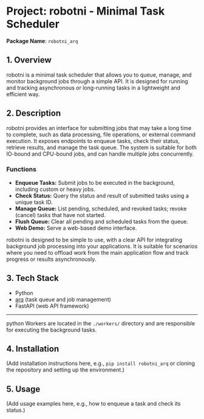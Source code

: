 # Project: robotni - Minimal Task Scheduler

**Package Name**: `robotni_arq`

## 1. Overview

robotni is a minimal task scheduler that allows you to queue, manage, and monitor background jobs through a simple API. It is designed for running and tracking asynchronous or long-running tasks in a lightweight and efficient way.

## 2. Description

robotni provides an interface for submitting jobs that may take a long time to complete, such as data processing, file operations, or external command execution. It exposes endpoints to enqueue tasks, check their status, retrieve results, and manage the task queue. The system is suitable for both IO-bound and CPU-bound jobs, and can handle multiple jobs concurrently.

### Functions

- **Enqueue Tasks:** Submit jobs to be executed in the background, including custom or heavy jobs.
- **Check Status:** Query the status and result of submitted tasks using a unique task ID.
- **Manage Queue:** List pending, scheduled, and revoked tasks; revoke (cancel) tasks that have not started.
- **Flush Queue:** Clear all pending and scheduled tasks from the queue.
- **Web Demo:** Serve a web-based demo interface.

robotni is designed to be simple to use, with a clear API for integrating background job processing into your applications. It is suitable for scenarios where you need to offload work from the main application flow and track progress or results asynchronously.

## 3. Tech Stack

- Python
- [arq](https://github.com/python-arq/arq) (task queue and job management)
- FastAPI (web API framework)

---

python Workers are located in the `./workers/` directory and are responsible for executing the background tasks.

## 4. Installation

(Add installation instructions here, e.g., `pip install robotni_arq` or cloning the repository and setting up the environment.)

## 5. Usage

(Add usage examples here, e.g., how to enqueue a task and check its status.)
